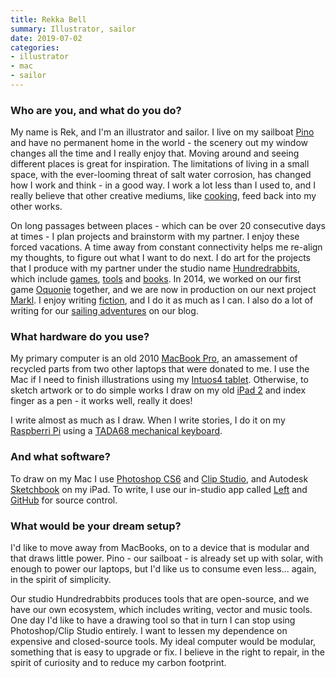 ```yaml
---
title: Rekka Bell
summary: Illustrator, sailor
date: 2019-07-02
categories:
- illustrator
- mac
- sailor
---
```


### Who are you, and what do you do?

My name is Rek, and I'm an illustrator and sailor. I live on my sailboat [Pino](https://100r.co/pages/pino.html "Rekka and Devine's page about her home/boat.") and have no permanent home in the world - the scenery out my window changes all the time and I really enjoy that. Moving around and seeing different places is great for inspiration. The limitations of living in a small space, with the ever-looming threat of salt water corrosion, has changed how I work and think - in a good way. I work a lot less than I used to, and I really believe that other creative mediums, like [cooking](https://grimgrains.com/ "Rekka and Devine's cooking website."), feed back into my other works.

On long passages between places - which can be over 20 consecutive days at times - I plan projects and brainstorm with my partner. I enjoy these forced vacations. A time away from constant connectivity helps me re-align my thoughts, to figure out what I want to do next. I do art for the projects that I produce with my partner under the studio name [Hundredrabbits](https://100r.co/ "Rekka and Devine's studio."), which include [games](https://100r.co/pages/games.html "Games made by Hundredrabbits."), [tools](https://100r.co/pages/tools.html "Tools made by Hundredrabbits.") and [books](https://100r.co/pages/books.html "Books written by Hundredrabbits."). In 2014, we worked on our first game [Oquonie][] together, and we are now in production on our next project [Markl][]. I enjoy writing [fiction](https://kokorobot.ca/#stories "Rekka's fiction writing."), and I do it as much as I can. I also do a lot of writing for our [sailing adventures](https://100r.co/pages/blog.html "Rekka and Devine's weblog.") on our blog.

### What hardware do you use?

My primary computer is an old 2010 [MacBook Pro][macbook-pro], an amassement of recycled parts from two other laptops that were donated to me. I use the Mac if I need to finish illustrations using my [Intuos4 tablet][intuos]. Otherwise, to sketch artwork or to do simple works I draw on my old [iPad 2][ipad-2] and index finger as a pen - it works well, really it does!

I write almost as much as I draw. When I write stories, I do it on my [Raspberri Pi][raspberry-pi] using a [TADA68 mechanical keyboard][tada68]. 

### And what software?

To draw on my Mac I use [Photoshop CS6][photoshop] and [Clip Studio][clip-studio-paint], and Autodesk [Sketchbook][sketchbook-pro-ios] on my iPad. To write, I use our in-studio app called [Left][] and [GitHub][] for source control. 

### What would be your dream setup?

I'd like to move away from MacBooks, on to a device that is modular and that draws little power. Pino - our sailboat - is already set up with solar, with enough to power our laptops, but I'd like us to consume even less... again, in the spirit of simplicity. 

Our studio Hundredrabbits produces tools that are open-source, and we have our own ecosystem, which includes writing, vector and music tools. One day I'd like to have a drawing tool so that in turn I can stop using Photoshop/Clip Studio entirely. I want to lessen my dependence on expensive and closed-source tools. My ideal computer would be modular, something that is easy to upgrade or fix. I believe in the right to repair, in the spirit of curiosity and to reduce my carbon footprint.

[clip-studio-paint]: http://www.clipstudio.net/en "A drawing program aimed at manga artists."
[github]: https://github.com/ "A Git code repository service."
[intuos]: https://www.wacom.com/en-us/products/pen-tablets/intuos "A pen tablet."
[ipad-2]: https://www.apple.com/ipad/ "A tablet device."
[left]: https://100r.co/pages/left.html "A minimalist text editor."
[macbook-pro]: https://www.apple.com/macbook-pro/ "A laptop."
[markl]: https://kokorobot.ca/#markl "A fighting game."
[oquonie]: https://oquonie.100r.co/ "An adventure game."
[photoshop]: https://www.adobe.com/products/photoshop.html "A bitmap image editor."
[raspberry-pi]: https://en.wikipedia.org/wiki/Raspberry_Pi "A single-board hackable computer."
[sketchbook-pro-ios]: https://www.sketchbook.com/mobile "A drawing app."
[tada68]: https://candykeys.com/product/tada68 "A mechanical keyboard."
